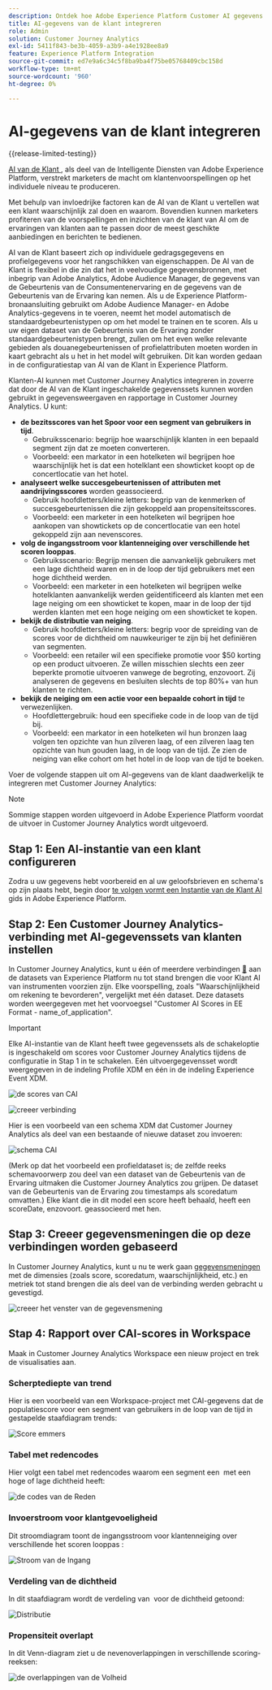 ```yaml
---
description: Ontdek hoe Adobe Experience Platform Customer AI gegevens kan integreren met Workspace in Customer Journey Analytics.
title: AI-gegevens van de klant integreren
role: Admin
solution: Customer Journey Analytics
exl-id: 5411f843-be3b-4059-a3b9-a4e1928ee8a9
feature: Experience Platform Integration
source-git-commit: ed7e9a6c34c5f8ba9ba4f75be05768409cbc158d
workflow-type: tm+mt
source-wordcount: '960'
ht-degree: 0%

---
```


# AI-gegevens van de klant integreren

{{release-limited-testing}}

[ AI van de Klant ](https://experienceleague.adobe.com/docs/experience-platform/intelligent-services/customer-ai/overview.html?lang=nl-NL), als deel van de Intelligente Diensten van Adobe Experience Platform, verstrekt marketers de macht om klantenvoorspellingen op het individuele niveau te produceren.

Met behulp van invloedrijke factoren kan de AI van de Klant u vertellen wat een klant waarschijnlijk zal doen en waarom. Bovendien kunnen marketers profiteren van de voorspellingen en inzichten van de klant van AI om de ervaringen van klanten aan te passen door de meest geschikte aanbiedingen en berichten te bedienen.

AI van de Klant baseert zich op individuele gedragsgegevens en profielgegevens voor het rangschikken van eigenschappen. De AI van de Klant is flexibel in die zin dat het in veelvoudige gegevensbronnen, met inbegrip van Adobe Analytics, Adobe Audience Manager, de gegevens van de Gebeurtenis van de Consumentenervaring en de gegevens van de Gebeurtenis van de Ervaring kan nemen. Als u de Experience Platform-bronaansluiting gebruikt om Adobe Audience Manager- en Adobe Analytics-gegevens in te voeren, neemt het model automatisch de standaardgebeurtenistypen op om het model te trainen en te scoren. Als u uw eigen dataset van de Gebeurtenis van de Ervaring zonder standaardgebeurtenistypen brengt, zullen om het even welke relevante gebieden als douanegebeurtenissen of profielattributen moeten worden in kaart gebracht als u het in het model wilt gebruiken. Dit kan worden gedaan in de configuratiestap van AI van de Klant in Experience Platform.

Klanten-AI kunnen met Customer Journey Analytics integreren in zoverre dat door de AI van de Klant ingeschakelde gegevenssets kunnen worden gebruikt in gegevensweergaven en rapportage in Customer Journey Analytics. U kunt:

* **de bezitsscores van het Spoor voor een segment van gebruikers in tijd**.
   * Gebruiksscenario: begrijp hoe waarschijnlijk klanten in een bepaald segment zijn dat ze moeten converteren.
   * Voorbeeld: een markator in een hotelketen wil begrijpen hoe waarschijnlijk het is dat een hotelklant een showticket koopt op de concertlocatie van het hotel.
* **analyseert welke succesgebeurtenissen of attributen met aandrijvingsscores** worden geassocieerd.
   * Gebruik hoofdletters/kleine letters: begrip van de kenmerken of succesgebeurtenissen die zijn gekoppeld aan propensiteitsscores.
   * Voorbeeld: een marketer in een hotelketen wil begrijpen hoe aankopen van showtickets op de concertlocatie van een hotel gekoppeld zijn aan nevenscores.
* **volg de ingangsstroom voor klantenneiging over verschillende het scoren looppas**.
   * Gebruiksscenario: Begrijp mensen die aanvankelijk gebruikers met een lage dichtheid waren en in de loop der tijd gebruikers met een hoge dichtheid werden.
   * Voorbeeld: een marketer in een hotelketen wil begrijpen welke hotelklanten aanvankelijk werden geïdentificeerd als klanten met een lage neiging om een showticket te kopen, maar in de loop der tijd werden klanten met een hoge neiging om een showticket te kopen.
* **bekijk de distributie van neiging**.
   * Gebruik hoofdletters/kleine letters: begrip voor de spreiding van de scores voor de dichtheid om nauwkeuriger te zijn bij het definiëren van segmenten.
   * Voorbeeld: een retailer wil een specifieke promotie voor $50 korting op een product uitvoeren. Ze willen misschien slechts een zeer beperkte promotie uitvoeren vanwege de begroting, enzovoort. Zij analyseren de gegevens en besluiten slechts de top 80%+ van hun klanten te richten.
* **bekijk de neiging om een actie voor een bepaalde cohort in tijd** te verwezenlijken.
   * Hoofdlettergebruik: houd een specifieke code in de loop van de tijd bij.
   * Voorbeeld: een markator in een hotelketen wil hun bronzen laag volgen ten opzichte van hun zilveren laag, of een zilveren laag ten opzichte van hun gouden laag, in de loop van de tijd. Ze zien de neiging van elke cohort om het hotel in de loop van de tijd te boeken.

Voer de volgende stappen uit om AI-gegevens van de klant daadwerkelijk te integreren met Customer Journey Analytics:

>[!NOTE]
>
>Sommige stappen worden uitgevoerd in Adobe Experience Platform voordat de uitvoer in Customer Journey Analytics wordt uitgevoerd.


## Stap 1: Een AI-instantie van een klant configureren

Zodra u uw gegevens hebt voorbereid en al uw geloofsbrieven en schema&#39;s op zijn plaats hebt, begin door [ te volgen vormt een Instantie van de Klant AI ](https://experienceleague.adobe.com/docs/experience-platform/intelligent-services/customer-ai/user-guide/configure.html?lang=nl-NL) gids in Adobe Experience Platform.

## Stap 2: Een Customer Journey Analytics-verbinding met AI-gegevenssets van klanten instellen

In Customer Journey Analytics, kunt u één of meerdere verbindingen [&#128279;](/help/connections/create-connection.md) aan de datasets van Experience Platform nu tot stand brengen die voor Klant AI van instrumenten voorzien zijn.  Elke voorspelling, zoals &quot;Waarschijnlijkheid om rekening te bevorderen&quot;, vergelijkt met één dataset. Deze datasets worden weergegeven met het voorvoegsel &quot;Customer AI Scores in EE Format - name_of_application&quot;.

>[!IMPORTANT]
>
>Elke AI-instantie van de Klant heeft twee gegevenssets als de schakeloptie is ingeschakeld om scores voor Customer Journey Analytics tijdens de configuratie in Stap 1 in te schakelen. Eén uitvoergegevensset wordt weergegeven in de indeling Profile XDM en één in de indeling Experience Event XDM.

![ de scores van CAI ](assets/cai-scores.png)

![ creeer verbinding ](assets/create-conn.png)

Hier is een voorbeeld van een schema XDM dat Customer Journey Analytics als deel van een bestaande of nieuwe dataset zou invoeren:

![ schema CAI ](assets/cai-schema.png)

(Merk op dat het voorbeeld een profieldataset is; de zelfde reeks schemavoorwerp zou deel van een dataset van de Gebeurtenis van de Ervaring uitmaken die Customer Journey Analytics zou grijpen. De dataset van de Gebeurtenis van de Ervaring zou timestamps als scoredatum omvatten.) Elke klant die in dit model een score heeft behaald, heeft een scoreDate, enzovoort. geassocieerd met hen.

## Stap 3: Creeer gegevensmeningen die op deze verbindingen worden gebaseerd

In Customer Journey Analytics, kunt u nu te werk gaan [ gegevensmeningen ](/help/data-views/create-dataview.md) met de dimensies (zoals score, scoredatum, waarschijnlijkheid, etc.) en metriek tot stand brengen die als deel van de verbinding werden gebracht u gevestigd.

![ creeer het venster van de gegevensmening ](assets/create-dataview.png)

## Stap 4: Rapport over CAI-scores in Workspace

Maak in Customer Journey Analytics Workspace een nieuw project en trek de visualisaties aan.

### Scherptediepte van trend

Hier is een voorbeeld van een Workspace-project met CAI-gegevens dat de populatiescore voor een segment van gebruikers in de loop van de tijd in &#x200B; gestapelde staafdiagram trends:

![ Score emmers ](assets/workspace-scores.png)

### Tabel met redencodes

Hier volgt een tabel met redencodes waarom een segment een &#x200B; met een hoge of lage dichtheid heeft:

![ de codes van de Reden ](assets/reason-codes.png)

### Invoerstroom voor klantgevoeligheid

Dit stroomdiagram toont de ingangsstroom voor klantenneiging over verschillende het scoren looppas &#x200B;:

![ Stroom van de Ingang ](assets/flow.png)

### Verdeling van de dichtheid

In dit staafdiagram wordt de verdeling van &#x200B; voor de dichtheid getoond:

![ Distributie ](assets/distribution.png)

### Propensiteit overlapt

In dit Venn-diagram ziet u de nevenoverlappingen in verschillende scoring-reeksen:

![ de overlappingen van de Volheid ](assets/venn.png)
